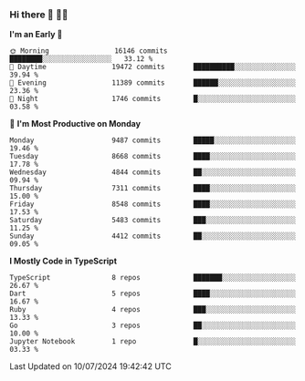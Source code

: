 ### Hi there 👋 🧑‍💻



<!--START_SECTION:waka-->
**I'm an Early 🐤** 

```text
🌞 Morning                16146 commits       ████████░░░░░░░░░░░░░░░░░   33.12 % 
🌆 Daytime                19472 commits       ██████████░░░░░░░░░░░░░░░   39.94 % 
🌃 Evening                11389 commits       ██████░░░░░░░░░░░░░░░░░░░   23.36 % 
🌙 Night                  1746 commits        █░░░░░░░░░░░░░░░░░░░░░░░░   03.58 % 
```
📅 **I'm Most Productive on Monday** 

```text
Monday                   9487 commits        █████░░░░░░░░░░░░░░░░░░░░   19.46 % 
Tuesday                  8668 commits        ████░░░░░░░░░░░░░░░░░░░░░   17.78 % 
Wednesday                4844 commits        ██░░░░░░░░░░░░░░░░░░░░░░░   09.94 % 
Thursday                 7311 commits        ████░░░░░░░░░░░░░░░░░░░░░   15.00 % 
Friday                   8548 commits        ████░░░░░░░░░░░░░░░░░░░░░   17.53 % 
Saturday                 5483 commits        ███░░░░░░░░░░░░░░░░░░░░░░   11.25 % 
Sunday                   4412 commits        ██░░░░░░░░░░░░░░░░░░░░░░░   09.05 % 
```


**I Mostly Code in TypeScript** 

```text
TypeScript               8 repos             ███████░░░░░░░░░░░░░░░░░░   26.67 % 
Dart                     5 repos             ████░░░░░░░░░░░░░░░░░░░░░   16.67 % 
Ruby                     4 repos             ███░░░░░░░░░░░░░░░░░░░░░░   13.33 % 
Go                       3 repos             ██░░░░░░░░░░░░░░░░░░░░░░░   10.00 % 
Jupyter Notebook         1 repo              █░░░░░░░░░░░░░░░░░░░░░░░░   03.33 % 
```




 Last Updated on 10/07/2024 19:42:42 UTC
<!--END_SECTION:waka-->


